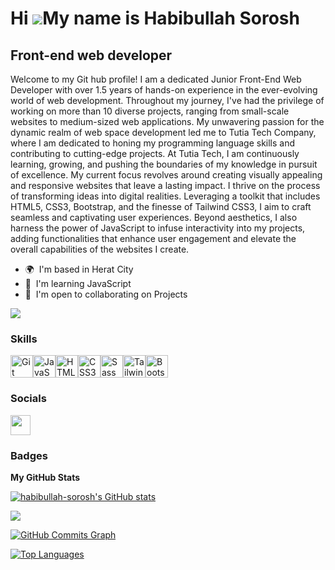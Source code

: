 Hi ![](https://user-images.githubusercontent.com/18350557/176309783-0785949b-9127-417c-8b55-ab5a4333674e.gif)My name is Habibullah Sorosh
=========================================================================================================================================

Front-end web developer
-----------------------

Welcome to my Git hub profile! I am a dedicated Junior Front-End Web Developer with over 1.5 years of hands-on experience in the ever-evolving world of web development. Throughout my journey, I've had the privilege of working on more than 10 diverse projects, ranging from small-scale websites to medium-sized web applications. My unwavering passion for the dynamic realm of web space development led me to Tutia Tech Company, where I am dedicated to honing my programming language skills and contributing to cutting-edge projects. At Tutia Tech, I am continuously learning, growing, and pushing the boundaries of my knowledge in pursuit of excellence. My current focus revolves around creating visually appealing and responsive websites that leave a lasting impact. I thrive on the process of transforming ideas into digital realities. Leveraging a toolkit that includes HTML5, CSS3, Bootstrap, and the finesse of Tailwind CSS3, I aim to craft seamless and captivating user experiences. Beyond aesthetics, I also harness the power of JavaScript to infuse interactivity into my projects, adding functionalities that enhance user engagement and elevate the overall capabilities of the websites I create.

* 🌍  I'm based in Herat City
* 🧠  I'm learning JavaScript
* 🤝  I'm open to collaborating on Projects

<a href="https://www.github.com/habibullah-sorosh" target="_blank" rel="noreferrer"><img
src="https://img.shields.io/github/followers/habibullah-sorosh?logo=github&style=for-the-badge&color=0891b2&labelColor=1c1917" /></a>

### Skills


<p align="left">
<a href="https://git-scm.com/" target="_blank" rel="noreferrer"><img src="https://raw.githubusercontent.com/danielcranney/readme-generator/main/public/icons/skills/git-colored.svg" width="36" height="36" alt="Git" /></a><a href="https://developer.mozilla.org/en-US/docs/Web/JavaScript" target="_blank" rel="noreferrer"><img src="https://raw.githubusercontent.com/danielcranney/readme-generator/main/public/icons/skills/javascript-colored.svg" width="36" height="36" alt="JavaScript" /></a><a href="https://developer.mozilla.org/en-US/docs/Glossary/HTML5" target="_blank" rel="noreferrer"><img src="https://raw.githubusercontent.com/danielcranney/readme-generator/main/public/icons/skills/html5-colored.svg" width="36" height="36" alt="HTML5" /></a><a href="https://www.w3.org/TR/CSS/#css" target="_blank" rel="noreferrer"><img src="https://raw.githubusercontent.com/danielcranney/readme-generator/main/public/icons/skills/css3-colored.svg" width="36" height="36" alt="CSS3" /></a><a href="https://sass-lang.com/" target="_blank" rel="noreferrer"><img src="https://raw.githubusercontent.com/danielcranney/readme-generator/main/public/icons/skills/sass-colored.svg" width="36" height="36" alt="Sass" /></a><a href="https://tailwindcss.com/" target="_blank" rel="noreferrer"><img src="https://raw.githubusercontent.com/danielcranney/readme-generator/main/public/icons/skills/tailwindcss-colored.svg" width="36" height="36" alt="TailwindCSS" /></a><a href="https://getbootstrap.com/" target="_blank" rel="noreferrer"><img src="https://raw.githubusercontent.com/danielcranney/readme-generator/main/public/icons/skills/bootstrap-colored.svg" width="36" height="36" alt="Bootstrap" /></a>
</p>


### Socials

<p align="left"> <a href="https://www.github.com/habibullah-sorosh" target="_blank" rel="noreferrer"> <picture> <source media="(prefers-color-scheme: dark)" srcset="https://raw.githubusercontent.com/danielcranney/readme-generator/main/public/icons/socials/github-dark.svg" /> <source media="(prefers-color-scheme: light)" srcset="https://raw.githubusercontent.com/danielcranney/readme-generator/main/public/icons/socials/github.svg" /> <img src="https://raw.githubusercontent.com/danielcranney/readme-generator/main/public/icons/socials/github.svg" width="32" height="32" /> </picture> </a></p>

### Badges

<b>My GitHub Stats</b>

<a href="http://www.github.com/habibullah-sorosh"><img src="https://github-readme-stats.vercel.app/api?username=habibullah-sorosh&show_icons=true&hide=&count_private=true&title_color=0891b2&text_color=ffffff&icon_color=0891b2&bg_color=1c1917&hide_border=true&show_icons=true" alt="habibullah-sorosh's GitHub stats" /></a>

<a href="http://www.github.com/habibullah-sorosh"><img src="https://github-readme-streak-stats.herokuapp.com/?user=habibullah-sorosh&stroke=ffffff&background=1c1917&ring=0891b2&fire=0891b2&currStreakNum=ffffff&currStreakLabel=0891b2&sideNums=ffffff&sideLabels=ffffff&dates=ffffff&hide_border=true" /></a>

<a href="http://www.github.com/habibullah-sorosh"><img src="https://github-readme-activity-graph.cyclic.app/graph?username=habibullah-sorosh&bg_color=1c1917&color=ffffff&line=0891b2&point=ffffff&area_color=1c1917&area=true&hide_border=true&custom_title=GitHub%20Commits%20Graph" alt="GitHub Commits Graph" /></a>

<a href="https://github.com/habibullah-sorosh" align="left"><img src="https://github-readme-stats.vercel.app/api/top-langs/?username=habibullah-sorosh&langs_count=10&title_color=0891b2&text_color=ffffff&icon_color=0891b2&bg_color=1c1917&hide_border=true&locale=en&custom_title=Top%20%Languages" alt="Top Languages" /></a>
